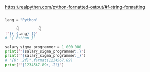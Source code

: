 
https://realpython.com/python-formatted-output/#f-string-formatting


```python 

lang = "Python"

     👇         👇
f"{{ {lang} }}"
# '{ Python }'

salary_sigma_programmer = 1_000_000
print(f"{salary_sigma_programmer:,}")
print(f"{salary_sigma_programmer:_}")
# "{0:,.2f}".format(1234567.89)
print(f"{1234567.89:,.2f}")

```